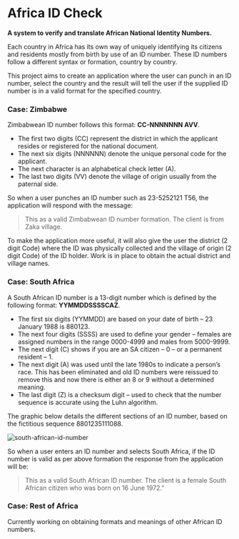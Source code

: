 # Africa ID Check

**A system to verify and translate African National Identity Numbers.**

Each country in Africa has its own way of uniquely identifying its citizens and residents mostly from birth by use of an ID number. These ID numbers follow a different syntax or formation, country by country.

This project aims to create an application where the user can punch in an ID number, select the country and the result will tell the user if the supplied ID number is in a valid format for the specified country.

### Case: Zimbabwe

Zimbabwean ID number follows this format: **CC-NNNNNNN AVV**.
* The first two digits (CC) represent the district in which the applicant resides or registered for the national document.
* The next six digits (NNNNNN) denote the unique personal code for the applicant.
* The next character is an alphabetical check letter (A).
* The last two digits (VV) denote the village of origin usually from the paternal side.

So when a user punches an ID number such as 23-5252121 T56, the application will respond with the message:

> This as a valid Zimbabwean ID number formation.
> The client is from Zaka village.

To make the application more useful, it will also give the user the district (2 digit Code) where the ID was physically collected and the village of origin (2 digit Code) of the ID holder. Work is in place to obtain the actual district and village names.

### Case: South Africa

A South African ID number is a 13-digit number which is defined by the following format: **YYMMDDSSSSCAZ**.

* The first six digits (YYMMDD) are based on your date of birth – 23 January 1988 is 880123.
* The next four digits (SSSS) are used to define your gender –  females are assigned numbers in the range 0000-4999 and males from 5000-9999.
* The next digit (C) shows if you are an SA citizen – 0 – or a permanent resident – 1.
* The next digit (A) was used until the late 1980s to indicate a person’s race. This has been eliminated and old ID numbers were reissued to remove this and now there is either an 8 or 9 without a determined meaning.
* The last digit (Z) is a checksum digit – used to check that the number sequence is accurate using the Luhn algorithm.

The graphic below details the different sections of an ID number, based on the fictitious sequence 8801235111088.

![south-african-id-number](https://cloud.githubusercontent.com/assets/775284/26289613/bdd2d044-3ea1-11e7-9127-a1458a16b40e.jpg)

So when a user enters an ID number and selects South Africa, if the ID number is valid as per above formation the response from the application will be:

>This as a valid South African ID number.
>The client is a female South African citizen who was born on 16 June 1972."

### Case: Rest of Africa

Currently working on obtaining formats and meanings of other African ID numbers.

